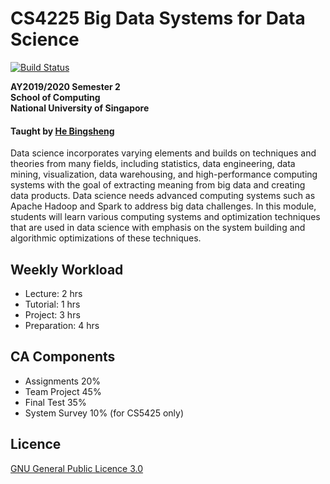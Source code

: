 # CS4225 Big Data Systems for Data Science

[![Build Status](https://travis-ci.com/yunpengn/CS4225.svg?branch=master)](https://travis-ci.com/yunpengn/CS4225)

__AY2019/2020 Semester 2<br>
School of Computing<br>
National University of Singapore__

#### Taught by [He Bingsheng](https://www.comp.nus.edu.sg/~hebs/)

Data science incorporates varying elements and builds on techniques and theories from many fields, including statistics, data engineering, data mining, visualization, data warehousing, and high-performance computing systems with the goal of extracting meaning from big data and creating data products. Data science needs advanced computing systems such as Apache Hadoop and Spark to address big data challenges. In this module, students will learn various computing systems and optimization techniques that are used in data science with emphasis on the system building and algorithmic optimizations of these techniques.

## Weekly Workload

- Lecture: 2 hrs
- Tutorial: 1 hrs
- Project: 3 hrs
- Preparation: 4 hrs

## CA Components

- Assignments 20%
- Team Project 45%
- Final Test 35%
- System Survey 10% (for CS5425 only)

## Licence

[GNU General Public Licence 3.0](LICENSE)
